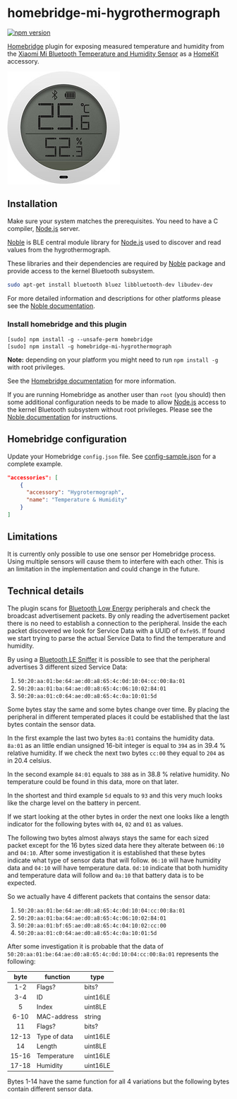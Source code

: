 # homebridge-mi-hygrothermograph
[![npm version](https://badge.fury.io/js/homebridge-mi-hygrothermograph.svg)](https://badge.fury.io/js/homebridge-mi-hygrothermograph)

[Homebridge](https://github.com/nfarina/homebridge) plugin for exposing measured temperature and humidity from the [Xiaomi Mi Bluetooth Temperature and Humidity Sensor](https://www.xiaomistore.pk/mi-bluetooth-temperature-humidity-monitor.html) as a [HomeKit](https://www.apple.com/ios/home/) accessory.

![alt text](images/hygrothermograph.png "Xiaomi Mi Bluetooth Temperature and Humidity Sensor")

## Installation
Make sure your system matches the prerequisites. You need to have a C compiler, [Node.js](https://nodejs.org/) server. 

[Noble](https://github.com/noble/noble) is BLE central module library for [Node.js](https://nodejs.org/) used to discover and read values from the hygrothermograph. 

 These libraries and their dependencies are required by [Noble](https://www.npmjs.com/package/noble) package and provide access to the kernel Bluetooth subsystem.

```sh
sudo apt-get install bluetooth bluez libbluetooth-dev libudev-dev
```

For more detailed information and descriptions for other platforms please see the [Noble documentation](https://github.com/noble/noble#readme).
 
### Install homebridge and this plugin 
```
[sudo] npm install -g --unsafe-perm homebridge
[sudo] npm install -g homebridge-mi-hygrothermograph
```

**Note:** depending on your platform you might need to run `npm install -g`  with root privileges.

See the [Homebridge documentation](https://github.com/nfarina/homebridge#readme) for more information.

If you are running Homebridge as another user than `root`  (you should) then some additional configuration needs to be made to allow [Node.js](https://nodejs.org/) access to the kernel Bluetooth subsystem without root privileges. 
Please see the [Noble documentation](https://github.com/noble/noble#running-without-rootsudo) for instructions.

## Homebridge configuration
Update your Homebridge `config.json` file. See [config-sample.json](config-sample.json) for a complete example.

```json
"accessories": [
    {
      "accessory": "Hygrotermograph",
      "name": "Temperature & Humidity"
    }
]
```

## Limitations
It is currently only possible to use one sensor per Homebridge process. Using multiple sensors will cause them to interfere with each other. 
This is an limitation in the implementation and could change in the future.

## Technical details
The plugin scans for [Bluetooth Low Energy](https://en.wikipedia.org/wiki/Bluetooth_Low_Energy) peripherals and check the broadcast advertisement packets.
By only reading the advertisement packet there is no need to establish a connection to the peripheral.
Inside the each packet discovered we look for Service Data with a UUID of `0xfe95`. If found we start trying to parse the actual Service Data to find the temperature and humidity.

By using a [Bluetooth LE Sniffer](https://www.adafruit.com/product/2269) it is possible to see that the peripheral advertises 3 different sized Service Data: 
1. `50:20:aa:01:be:64:ae:d0:a8:65:4c:0d:10:04:cc:00:8a:01`
2. `50:20:aa:01:ba:64:ae:d0:a8:65:4c:06:10:02:84:01`
3. `50:20:aa:01:c0:64:ae:d0:a8:65:4c:0a:10:01:5d`

Some bytes stay the same and some bytes change over time. By placing the peripheral in different temperated places it could be established that the last bytes contain the sensor data.

In the first example the last two bytes `8a:01` contains the humidity data. `8a:01` as an little endian unsigned 16-bit integer is equal to `394` as in 39.4 % relative humidity. If we check the next two bytes `cc:00` they equal to `204` as in 20.4 celsius. 

In the second example `84:01` equals to `388` as in 38.8 % relative humidity. No temperature could be found in this data, more on that later. 

In the shortest and third example `5d` equals to `93` and this very much looks like the charge level on the battery in percent.

If we start looking at the other bytes in order the next one looks like a length indicator for the following bytes with `04`, `02` and `01` as values. 

The following two bytes almost always stays the same for each sized packet except for the 16 bytes sized data here they alterate between `06:10` and `04:10`. 
After some investigation it is established that these bytes indicate what type of sensor data that will follow. `06:10` will have humidity data and `04:10` will have temperature data.
`0d:10` indicate that both humidity and temperature data will follow and `0a:10` that battery data is to be expected. 

So we actually have 4 different packets that contains the sensor data:

1. `50:20:aa:01:be:64:ae:d0:a8:65:4c:0d:10:04:cc:00:8a:01`
2. `50:20:aa:01:ba:64:ae:d0:a8:65:4c:06:10:02:84:01`
3. `50:20:aa:01:bf:65:ae:d0:a8:65:4c:04:10:02:cc:00`
4. `50:20:aa:01:c0:64:ae:d0:a8:65:4c:0a:10:01:5d`

After some investigation it is probable that the data of `50:20:aa:01:be:64:ae:d0:a8:65:4c:0d:10:04:cc:00:8a:01` represents the following: 

| byte  | function     | type     |
|:-----:|--------------|----------|
| 1-2   | Flags?       | bits?    |
| 3-4   | ID           | uint16LE |
| 5     | Index        | uint8LE  |
| 6-10  | MAC-address  | string   |
| 11    | Flags?       | bits?    |
| 12-13 | Type of data | uint16LE |
| 14    | Length       | uint8LE  |
| 15-16 | Temperature  | uint16LE |
| 17-18 | Humidity     | uint16LE |

Bytes 1-14 have the same function for all 4 variations but the following bytes contain different sensor data.
